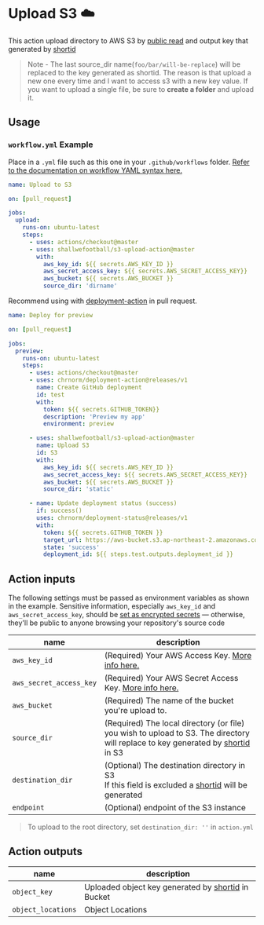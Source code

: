 # Upload S3 ☁️

This action upload directory to AWS S3 by [public read](https://docs.aws.amazon.com/AmazonS3/latest/dev/WebsiteAccessPermissionsReqd.html) and output key that generated by [shortid](https://github.com/dylang/shortid)

> Note - The last source_dir name(`foo/bar/will-be-replace`)  will be replaced to the key generated as shortid.
          The reason is that upload a new one every time and I want to access s3 with a new key value. If you want to upload a single file, be sure to **create a folder** and upload it.

## Usage

### `workflow.yml` Example

Place in a `.yml` file such as this one in your `.github/workflows` folder. [Refer to the documentation on workflow YAML syntax here.](https://help.github.com/en/articles/workflow-syntax-for-github-actions)

```yaml
name: Upload to S3

on: [pull_request]

jobs:
  upload:
    runs-on: ubuntu-latest
    steps:
      - uses: actions/checkout@master
      - uses: shallwefootball/s3-upload-action@master
        with:
          aws_key_id: ${{ secrets.AWS_KEY_ID }}
          aws_secret_access_key: ${{ secrets.AWS_SECRET_ACCESS_KEY}}
          aws_bucket: ${{ secrets.AWS_BUCKET }}
          source_dir: 'dirname'
```

Recommend using with [deployment-action](https://github.com/marketplace/actions/deployment-action) in pull request.

```yaml
name: Deploy for preview

on: [pull_request]

jobs:
  preview:
    runs-on: ubuntu-latest
    steps:
      - uses: actions/checkout@master
      - uses: chrnorm/deployment-action@releases/v1
        name: Create GitHub deployment
        id: test
        with:
          token: ${{ secrets.GITHUB_TOKEN}}
          description: 'Preview my app'
          environment: preview

      - uses: shallwefootball/s3-upload-action@master
        name: Upload S3
        id: S3
        with:
          aws_key_id: ${{ secrets.AWS_KEY_ID }}
          aws_secret_access_key: ${{ secrets.AWS_SECRET_ACCESS_KEY}}
          aws_bucket: ${{ secrets.AWS_BUCKET }}
          source_dir: 'static'

      - name: Update deployment status (success)
        if: success()
        uses: chrnorm/deployment-status@releases/v1
        with:
          token: ${{ secrets.GITHUB_TOKEN }}
          target_url: https://aws-bucket.s3.ap-northeast-2.amazonaws.com/${{steps.S3.outputs.object_key}}/index.html
          state: 'success'
          deployment_id: ${{ steps.test.outputs.deployment_id }}
```

## Action inputs

The following settings must be passed as environment variables as shown in the example. Sensitive information, especially `aws_key_id` and `aws_secret_access_key`, should be [set as encrypted secrets](https://help.github.com/en/articles/virtual-environments-for-github-actions#creating-and-using-secrets-encrypted-variables) — otherwise, they'll be public to anyone browsing your repository's source code

| name                    | description                                                  |
| ----------------------- | ------------------------------------------------------------ |
| `aws_key_id`            | (Required) Your AWS Access Key. [More info here.](https://docs.aws.amazon.com/general/latest/gr/managing-aws-access-keys.html) |
| `aws_secret_access_key` | (Required) Your AWS Secret Access Key. [More info here.](https://docs.aws.amazon.com/general/latest/gr/managing-aws-access-keys.html) |
| `aws_bucket`            | (Required) The name of the bucket you're upload to.          |
| `source_dir`            | (Required) The local directory (or file) you wish to upload to S3. The directory will replace to key generated by [shortid](https://github.com/dylang/shortid) in S3 |
| `destination_dir`       | (Optional) The destination directory in S3<br />If this field is excluded a [shortid](https://github.com/dylang/shortid) will be generated |
| `endpoint`       | (Optional) endpoint of the S3 instance |

> To upload to the root directory, set `destination_dir: ''` in `action.yml`

## Action outputs

| name               | description                                                                             |
| ------------------ | --------------------------------------------------------------------------------------- |
| `object_key`       | Uploaded object key generated by [shortid](https://github.com/dylang/shortid) in Bucket |
| `object_locations` | Object Locations                                                                        |
